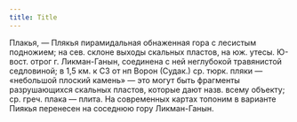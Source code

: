 ```yaml
---
title: Title
---
```


Плакья, — Плякья пирамидальная обнаженная гора с лесистым подножием; на сев.
склоне выходы скальных пластов, на юж. утесы. Ю-вост. отрог г. Ликман-Ганын,
соединена с ней неглубокой травянистой седловиной; в 1,5 км. к СЗ от нп Ворон
(Судак.) ср. тюрк. пляки — «небольшой плоский камень» — это могут быть фрагменты
разрушающихся скальных пластов, которые дают назв. всему объекту; ср. греч.
плака — плита. На современных картах топоним в варианте Пиякья перенесен на
соседнюю гору Ликман-Ганын.
